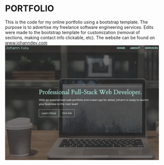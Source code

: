 # PORTFOLIO
This is the code for my online portfolio using a bootstrap template.
The purpose is to advertise my freelance software engineering services.
Edits were made to the bootstrap template for customization (removal of sections, making contact info clickable, etc).
The website can be found on www.johanndev.com
![Website Preview](/docs/img/textMessagePreviewThumbnail.png)
